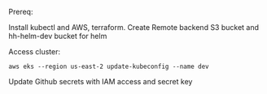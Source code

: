 Prereq:

Install kubectl and AWS, terraform.
Create Remote backend S3 bucket and hh-helm-dev bucket for helm


Access cluster:

`aws eks --region us-east-2 update-kubeconfig --name dev`

Update Github secrets with IAM access and secret key